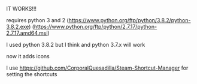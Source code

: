 IT WORKS!!!

requires python 3 and 2 (https://www.python.org/ftp/python/3.8.2/python-3.8.2.exe) (https://www.python.org/ftp/python/2.7.17/python-2.7.17.amd64.msi)

I used python 3.8.2 but I think and python 3.7.x will work

now it adds icons

I use https://github.com/CorporalQuesadilla/Steam-Shortcut-Manager for setting the shortcuts
